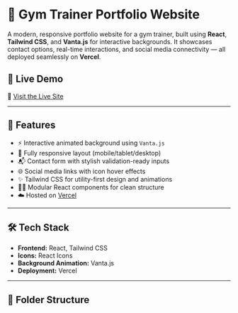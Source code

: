 # 💪 Gym Trainer Portfolio Website

A modern, responsive portfolio website for a gym trainer, built using **React**, **Tailwind CSS**, and **Vanta.js** for interactive backgrounds. It showcases contact options, real-time interactions, and social media connectivity — all deployed seamlessly on **Vercel**.

## 🚀 Live Demo

🔗 [Visit the Live Site](https://your-vercel-url.vercel.app)

---

## 📸 Features

- ⚡ Interactive animated background using `Vanta.js`
- 🎯 Fully responsive layout (mobile/tablet/desktop)
- 📬 Contact form with stylish validation-ready inputs
- 🌐 Social media links with icon hover effects
- ✨ Tailwind CSS for utility-first design and animations
- 🧑‍💻 Modular React components for clean structure
- ☁️ Hosted on [Vercel](https://vercel.com)

---

## 🛠 Tech Stack

- **Frontend:** React, Tailwind CSS
- **Icons:** React Icons
- **Background Animation:** Vanta.js
- **Deployment:** Vercel

---

## 📂 Folder Structure

